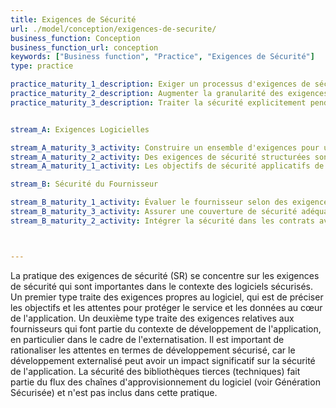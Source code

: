 ```yaml
---
title: Exigences de Sécurité
url: ./model/conception/exigences-de-securite/
business_function: Conception
business_function_url: conception
keywords: ["Business function", "Practice", "Exigences de Sécurité"]
type: practice

practice_maturity_1_description: Exiger un processus d'exigences de sécurité pour tous les projets logiciels et les dépendances de tierces parties.
practice_maturity_2_description: Augmenter la granularité des exigences de sécurité découlant de la logique métier et des risques connus.
practice_maturity_3_description: Traiter la sécurité explicitement pendant le processus d'exigences logicielles.


stream_A: Exigences Logicielles

stream_A_maturity_3_activity: Construire un ensemble d'exigences pour utilisation par les équipes produits.
stream_A_maturity_2_activity: Des exigences de sécurité structurées sont disponibles et utilisées par les équipes de développeurs.
stream_A_maturity_1_activity: Les objectifs de sécurité applicatifs de haut niveau sont associés aux exigences fonctionnelles.

stream_B: Sécurité du Fournisseur

stream_B_maturity_1_activity: Évaluer le fournisseur selon des exigences de sécurité organisationnelles.
stream_B_maturity_3_activity: Assurer une couverture de sécurité adéquate pour les fournisseurs externes en fournissant des objectifs clairs.
stream_B_maturity_2_activity: Intégrer la sécurité dans les contrats avec les fournisseurs afin de garantir la conformité avec les exigences de l'organisation.



---
```


La pratique des exigences de sécurité (SR) se concentre sur les exigences de sécurité qui sont importantes dans le contexte des logiciels sécurisés. Un premier type traite des exigences propres au logiciel, qui est de préciser les objectifs et les attentes pour protéger le service et les données au cœur de l'application. Un deuxième type traite des exigences relatives aux fournisseurs qui font partie du contexte de développement de l'application, en particulier dans le cadre de l'externatisation. Il est important de rationaliser les attentes en termes de développement sécurisé, car le développement externalisé peut avoir un impact significatif sur la sécurité de l'application. La sécurité des bibliothèques tierces (techniques) fait partie du flux des chaînes d'approvisionnement du logiciel (voir Génération Sécurisée) et n'est pas inclus dans cette pratique.


